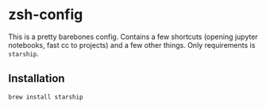 # zsh-config

This is a pretty barebones config. Contains a few shortcuts (opening jupyter notebooks, fast cc to projects) and a few other things. Only requirements is `starship`.

## Installation

```
brew install starship
```


